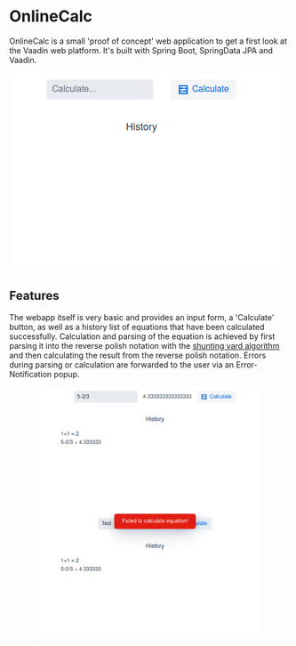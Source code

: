 # OnlineCalc
OnlineCalc is a small 'proof of concept' web application to get a first look at the Vaadin web platform.
It's built with Spring Boot, SpringData JPA and Vaadin.
<p align="center">
    <img src="media/calculator.png">
</p>

## Features
The webapp itself is very basic and provides an input form, a 'Calculate' button, 
as well as a history list of equations that have been calculated successfully.
Calculation and parsing of the equation is achieved by first parsing it into the reverse polish notation 
with the [shunting yard algorithm](https://en.wikipedia.org/wiki/Shunting_yard_algorithm) and then calculating 
the result from the reverse polish notation.
Errors during parsing or calculation are forwarded to the user via an Error-Notification popup.

<p float="left" align="center">
    <img src="media/history.png" width="400">
    <img src="media/error.png" width="400">
</p>
